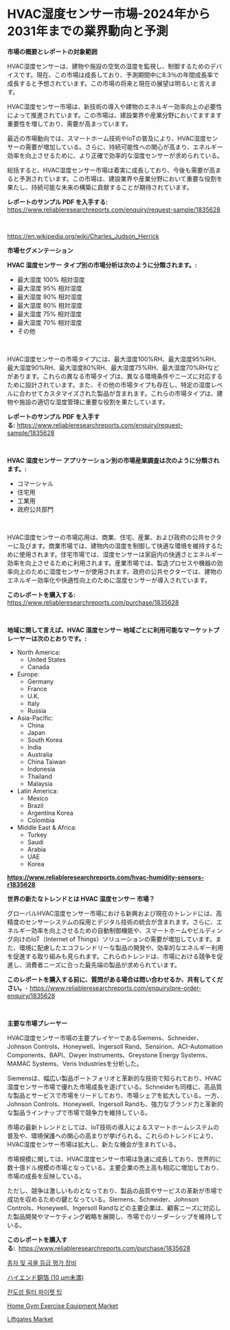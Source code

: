 <p><h1>HVAC湿度センサー市場-2024年から2031年までの業界動向と予測</h1></p><p><strong>市場の概要とレポートの対象範囲</strong></p>
<p><p>HVAC湿度センサーは、建物や施設の空気の湿度を監視し、制御するためのデバイスです。現在、この市場は成長しており、予測期間中に8.3％の年間成長率で成長すると予想されています。この市場の将来と現在の展望は明るいと言えます。</p><p>HVAC湿度センサー市場は、新技術の導入や建物のエネルギー効率向上の必要性によって推進されています。この市場は、建設業界や産業分野においてますます重要性を増しており、需要が高まっています。</p><p>最近の市場動向では、スマートホーム技術やIoTの普及により、HVAC湿度センサーの需要が増加している。さらに、持続可能性への関心が高まり、エネルギー効率を向上させるために、より正確で効率的な湿度センサーが求められている。</p><p>総括すると、HVAC湿度センサー市場は着実に成長しており、今後も需要が高まると予測されています。この市場は、建設業界や産業分野において重要な役割を果たし、持続可能な未来の構築に貢献することが期待されています。</p></p>
<p><strong>レポートのサンプル PDF を入手する:</strong> <a href="https://www.reliableresearchreports.com/enquiry/request-sample/1835628">https://www.reliableresearchreports.com/enquiry/request-sample/1835628</a></p>
<p>&nbsp;</p>
<p><a href="https://en.wikipedia.org/wiki/Charles_Judson_Herrick">https://en.wikipedia.org/wiki/Charles_Judson_Herrick</a></p>
<p><strong>市場セグメンテーション</strong></p>
<p><strong>HVAC 湿度センサー タイプ別の市場分析は次のように分類されます。:</strong></p>
<p><ul><li>最大湿度 100% 相対湿度</li><li>最大湿度 95% 相対湿度</li><li>最大湿度 90% 相対湿度</li><li>最大湿度 80% 相対湿度</li><li>最大湿度 75% 相対湿度</li><li>最大湿度 70% 相対湿度</li><li>その他</li></ul></p>
<p>&nbsp;</p>
<p><p>HVAC湿度センサーの市場タイプには、最大湿度100%RH、最大湿度95%RH、最大湿度90%RH、最大湿度80%RH、最大湿度75%RH、最大湿度70%RHなどがあります。これらの異なる市場タイプは、異なる環境条件やニーズに対応するために設計されています。また、その他の市場タイプも存在し、特定の湿度レベルに合わせてカスタマイズされた製品が含まれます。これらの市場タイプは、建物や施設の適切な湿度管理に重要な役割を果たしています。</p></p>
<p><strong>レポートのサンプル PDF を入手する:</strong>&nbsp;<a href="https://www.reliableresearchreports.com/enquiry/request-sample/1835628">https://www.reliableresearchreports.com/enquiry/request-sample/1835628</a></p>
<p>&nbsp;</p>
<p><strong> HVAC 湿度センサー アプリケーション別の市場産業調査は次のように分類されます。:</strong></p>
<p><ul><li>コマーシャル</li><li>住宅用</li><li>工業用</li><li>政府公共部門</li></ul></p>
<p>&nbsp;</p>
<p><p>HVAC湿度センサーの市場応用は、商業、住宅、産業、および政府の公共セクターに及びます。商業市場では、建物内の湿度を制御して快適な環境を維持するために使用されます。住宅市場では、湿度センサーは家庭内の快適さとエネルギー効率を向上させるために利用されます。産業市場では、製造プロセスや機器の効率向上のために湿度センサーが使用されます。政府の公共セクターでは、建物のエネルギー効率化や快適性向上のために湿度センサーが導入されています。</p></p>
<p><strong>このレポートを購入する:</strong>&nbsp; <a href="https://www.reliableresearchreports.com/purchase/1835628">https://www.reliableresearchreports.com/purchase/1835628</a></p>
<p>&nbsp;</p>
<p><strong>地域に関して言えば、HVAC 湿度センサー 地域ごとに利用可能なマーケットプレーヤーは次のとおりです。:</strong></p>
<p><ul>
    <li>
        North America:
        <ul>
            <li>United States</li>
            <li>Canada</li>
        </ul>
    </li>
    <li>
        Europe:
        <ul>
            <li>Germany</li>
            <li>France</li>
            <li>U.K.</li>
            <li>Italy</li>
            <li>Russia</li>
        </ul>
    </li>
    <li>
        Asia-Pacific:
        <ul>
            <li>China</li>
            <li>Japan</li>
            <li>South Korea</li>
            <li>India</li>
            <li>Australia</li>
            <li>China Taiwan</li>
            <li>Indonesia</li>
            <li>Thailand</li>
            <li>Malaysia</li>
        </ul>
    </li>
    <li>
        Latin America:
        <ul>
            <li>Mexico</li>
            <li>Brazil</li>
            <li>Argentina Korea</li>
            <li>Colombia</li>
        </ul>
    </li>
    <li>
        Middle East & Africa:
        <ul>
            <li>Turkey</li>
            <li>Saudi</li>
            <li>Arabia</li>
            <li>UAE</li>
            <li>Korea</li>
        </ul>
    </li>
    </ul></p>
<p><strong><a href="https://www.reliableresearchreports.com/hvac-humidity-sensors-r1835628">https://www.reliableresearchreports.com/hvac-humidity-sensors-r1835628</a></strong>&nbsp;</p>
<p><strong>世界の新たなトレンドとは HVAC 湿度センサー 市場？</strong></p>
<p><p>グローバルHVAC湿度センサー市場における新興および現在のトレンドには、高精度のセンサーシステムの採用とデジタル技術の統合が含まれます。さらに、エネルギー効率を向上させるための自動制御機能や、スマートホームやビルディング向けのIoT（Internet of Things）ソリューションの需要が増加しています。また、環境に配慮したエコフレンドリーな製品の開発や、効率的なエネルギー利用を促進する取り組みも見られます。これらのトレンドは、市場における競争を促進し、消費者ニーズに合った最先端の製品が求められています。</p></p>
<p><strong>このレポートを購入する前に、質問がある場合は問い合わせるか、共有してください。</strong>- <a href="https://www.reliableresearchreports.com/enquiry/pre-order-enquiry/1835628">https://www.reliableresearchreports.com/enquiry/pre-order-enquiry/1835628</a></p>
<p>&nbsp;</p>
<p><strong>主要な市場プレーヤー</strong></p>
<p><p>HVAC湿度センサー市場の主要プレイヤーであるSiemens、Schneider、Johnson Controls、Honeywell、Ingersoll Rand、Sensirion、ACI-Automation Components、BAPI、Dwyer Instruments、Greystone Energy Systems、MAMAC Systems、Veris Industriesを分析した。</p><p>Siemensは、幅広い製品ポートフォリオと革新的な技術で知られており、HVAC湿度センサー市場で優れた市場成長を遂げている。Schneiderも同様に、高品質な製品とサービスで市場をリードしており、市場シェアを拡大している。一方、Johnson Controls、Honeywell、Ingersoll Randも、強力なブランド力と革新的な製品ラインナップで市場で競争力を維持している。</p><p>市場の最新トレンドとしては、IoT技術の導入によるスマートホームシステムの普及や、環境保護への関心の高まりが挙げられる。これらのトレンドにより、HVAC湿度センサー市場は拡大し、新たな機会が生まれている。</p><p>市場規模に関しては、HVAC湿度センサー市場は急速に成長しており、世界的に数十億ドル規模の市場となっている。主要企業の売上高も相応に増加しており、市場の成長を反映している。</p><p>ただし、競争は激しいものとなっており、製品の品質やサービスの革新が市場で成功を収めるための鍵となっている。SIemens、Schneider、Johnson Controls、Honeywell、Ingersoll Randなどの主要企業は、顧客ニーズに対応した製品開発やマーケティング戦略を展開し、市場でのリーダーシップを維持している。</p></p>
<p><strong>このレポートを購入する:</strong>&nbsp;&nbsp;<a href="https://www.reliableresearchreports.com/purchase/1835628">https://www.reliableresearchreports.com/purchase/1835628</a></p>
<p><p><a href="https://github.com/milikokao84/Market-Research-Report-List-1/blob/main/9806641172705.md">종자 및 곡물 등급 평가 장비</a></p><p><a href="https://github.com/RandallRunte2023/Market-Research-Report-List-1/blob/main/4329285160583.md">ハイエンド銅箔 (10 μm未満)</a></p><p><a href="https://github.com/emakpiahsopiah/Market-Research-Report-List-1/blob/main/2779244172706.md">전도성 필터 파이펫 팁</a></p><p><a href="https://issuu.com/reportprime-2/docs/home-gym-exercise-equipment-market-size-2030.pptx">Home Gym Exercise Equipment Market</a></p><p><a href="https://github.com/gamblestampleyjenny50m5sl6/Market-Research-Report-List-3/blob/main/liftgates-market.md">Liftgates Market</a></p></p>
